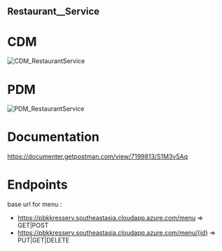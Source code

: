 ## Restaurant__Service

# CDM
![CDM_RestaurantService](https://user-images.githubusercontent.com/33017954/57979601-2fd27100-7a4a-11e9-97d8-5f16b3758650.png)
# PDM
![PDM_RestaurantService](https://user-images.githubusercontent.com/33017954/57979815-df104780-7a4c-11e9-8809-b32de70db775.png)
# Documentation
https://documenter.getpostman.com/view/7199813/S1M3v5Aq
# Endpoints
base url for menu : 
- https://pbkkresserv.southeastasia.cloudapp.azure.com/menu => GET|POST
- https://pbkkresserv.southeastasia.cloudapp.azure.com/menu/{id} => PUT|GET|DELETE

